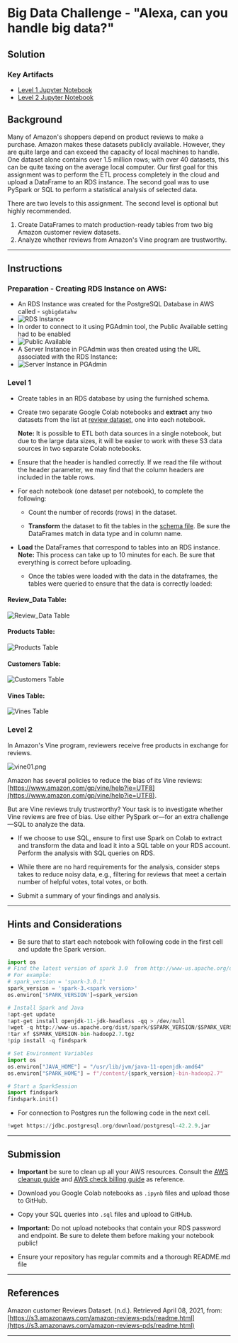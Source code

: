 # Big Data Challenge - "Alexa, can you handle big data?"
## Solution
### Key Artifacts
- [Level 1 Jupyter Notebook](level_one_solution.ipynb)
- [Level 2 Jupyter Notebook](level_two_solution.ipynb)

## Background

Many of Amazon's shoppers depend on product reviews to make a purchase. Amazon makes these datasets publicly available. However, they are quite large and can exceed the capacity of local machines to handle. One dataset alone contains over 1.5 million rows; with over 40 datasets, this can be quite taxing on the average local computer. Our first goal for this assignment was to perform the ETL process completely in the cloud and upload a DataFrame to an RDS instance. The second goal was to use PySpark or SQL to perform a statistical analysis of selected data.

There are two levels to this assignment. The second level is optional but highly recommended.

1. Create DataFrames to match production-ready tables from two big Amazon customer review datasets.
2. Analyze whether reviews from Amazon's Vine program are trustworthy.

- - -

## Instructions
### Preparation - Creating RDS Instance on AWS:
* An RDS Instance was created for the PostgreSQL Database in AWS called - `sgbigdatahw`
* ![RDS Instance](Images/Amazon_RDS_Instance.PNG)
* In order to connect to it using PGAdmin tool, the Public Available setting had to be enabled
* ![Public Available](Images/Public_Available.PNG)
* A Server Instance in PGAdmin was then created using the URL associated with the RDS Instance:
* ![Server Instance in PGAdmin](Images/RDS_Server_PGAdmin.PNG)

### Level 1

* Create tables in an RDS database by using the furnished schema.

* Create two separate Google Colab notebooks and **extract** any two datasets from the list at [review dataset](https://s3.amazonaws.com/amazon-reviews-pds/tsv/index.txt), one into each notebook.

  **Note:** It is possible to ETL both data sources in a single notebook, but due to the large data sizes, it will be easier to work with these S3 data sources in two separate Colab notebooks.

* Ensure that the header is handled correctly. If we read the file without the header parameter, we may find that the column headers are included in the table rows.

* For each notebook (one dataset per notebook), to complete the following:

  * Count the number of records (rows) in the dataset.

  * **Transform** the dataset to fit the tables in the [schema file](schema.sql). Be sure the DataFrames match in data type and in column name.

* **Load** the DataFrames that correspond to tables into an RDS instance. **Note:** This process can take up to 10 minutes for each. Be sure that everything is correct before uploading.
  * Once the tables were loaded with the data in the dataframes, the tables were queried to ensure that the data is correctly loaded:
 #### Review_Data Table:
  ![Review_Data Table](Images/Review_ID_Table.PNG)
  
 #### Products Table:
  ![Products Table](Images/Products_Table.PNG)

 #### Customers Table:
  ![Customers Table](Images/Customers_Table.PNG)

 #### Vines Table:
  ![Vines Table](Images/Vines.PNG)

### Level 2

In Amazon's Vine program, reviewers receive free products in exchange for reviews.

![vine01.png](Images/vine01.png)

Amazon has several policies to reduce the bias of its Vine reviews: [https://www.amazon.com/gp/vine/help?ie=UTF8](https://www.amazon.com/gp/vine/help?ie=UTF8).

But are Vine reviews truly trustworthy? Your task is to investigate whether Vine reviews are free of bias. Use either PySpark or—for an extra challenge—SQL to analyze the data.

* If we choose to use SQL, ensure to first use Spark on Colab to extract and transform the data and load it into a SQL table on your RDS account. Perform the analysis with SQL queries on RDS.

* While there are no hard requirements for the analysis, consider steps takes to reduce noisy data, e.g., filtering for reviews that meet a certain number of helpful votes, total votes, or both.

* Submit a summary of your findings and analysis.

- - -

## Hints and Considerations

* Be sure that to start each notebook with following code in the first cell and update the Spark version.

```python
import os
# Find the latest version of spark 3.0  from http://www-us.apache.org/dist/spark/ and enter as the spark version
# For example:
# spark_version = 'spark-3.0.1'
spark_version = 'spark-3.<spark version>'
os.environ['SPARK_VERSION']=spark_version

# Install Spark and Java
!apt-get update
!apt-get install openjdk-11-jdk-headless -qq > /dev/null
!wget -q http://www-us.apache.org/dist/spark/$SPARK_VERSION/$SPARK_VERSION-bin-hadoop2.7.tgz
!tar xf $SPARK_VERSION-bin-hadoop2.7.tgz
!pip install -q findspark

# Set Environment Variables
import os
os.environ["JAVA_HOME"] = "/usr/lib/jvm/java-11-openjdk-amd64"
os.environ["SPARK_HOME"] = f"/content/{spark_version}-bin-hadoop2.7"

# Start a SparkSession
import findspark
findspark.init()
```

* For connection to Postgres run the following code in the next cell.

```python
!wget https://jdbc.postgresql.org/download/postgresql-42.2.9.jar
```

- - -

## Submission

* **Important** be sure to clean up all your AWS resources. Consult the [AWS cleanup guide](../Resources/AWS_cleanup.pdf) and [AWS check billing guide](../Resources/AWS_check_billing.pdf) as reference.

* Download you Google Colab notebooks as `.ipynb` files and upload those to GitHub.

* Copy your SQL queries into `.sql` files and upload to GitHub.

* **Important:** Do not upload notebooks that contain your RDS password and endpoint. Be sure to delete them before making your notebook public!

* Ensure your repository has regular commits and a thorough README.md file

- - -

## References

Amazon customer Reviews Dataset. (n.d.). Retrieved April 08, 2021, from: [https://s3.amazonaws.com/amazon-reviews-pds/readme.html](https://s3.amazonaws.com/amazon-reviews-pds/readme.html)

- - -
